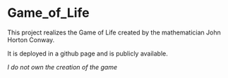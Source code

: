 # Game_of_Life


This project realizes the Game of Life created by the mathematician John Horton Conway. 

It is deployed in a github page and is publicly available. 

 *I do not own the creation of the game*

